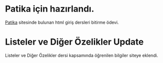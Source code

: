 # Patika için hazırlandı.

[Patika](patika.dev) sitesinde bulunan html giriş dersleri bitirme ödevi.

# Listeler ve Diğer Özelikler Update

Listeler ve Diğer Özelikler dersi kapsamında öğrenilen bilgiler siteye eklendi.
